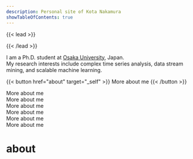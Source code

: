 ```yaml
---
description: Personal site of Kota Nakamura
showTableOfContents: true
---
```


{{< lead >}}

{{< /lead >}}

I am a Ph.D. student at [Osaka University](https://www.osaka-u.ac.jp/en), Japan. \
My research interests include complex time series analysis, data stream mining, and scalable machine learning. 
<!-- My research interests are time-series data mining, pattern mining and data stream mining. -->

<!-- <br> -->

{{< button href="about" target="_self" >}}
More about me
{{< /button >}}

<!-- {{< figure src="img/prof_kota_official_.jpg" >}} -->


More about me  
More about me  
More about me  
More about me  
More about me  
More about me  

<a name="sssabout"></a>
# about

<!-- \
{{< button href="ja/about" target="_self" >}}
Japanese page
{{< /button >}} -->

<!-- ## Selected Recent Publications -->
